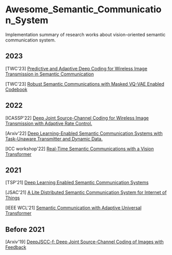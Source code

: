 # Awesome_Semantic_Communication_System
Implementation summary of research works about vision-oriented semantic communication system.

## 2023
[TWC'23] [Predictive and Adaptive Deep Coding for Wireless Image Transmission in Semantic Communication](https://github.com/wyzhang-ustb/Predictive-and-Adaptive-Deep-Coding-for-Wireless-Image-Transmission-in-Semantic-Communication)

[TWC'23] [Robust Semantic Communications with Masked VQ-VAE Enabled Codebook](https://github.com/hqyyqh888/RobustSemanComm)


## 2022
[ICASSP'22] [Deep Joint Source-Channel Coding for Wireless Image Transmission with Adaptive Rate Control.](https://github.com/mingyuyng/Dynamic_JSCC)

[Arxiv'22] [Deep Learning-Enabled Semantic Communication Systems with Task-Unaware Transmitter and Dynamic Data.](https://github.com/SJTU-mxtao/Semantic-Communication-Systems)

[ICC workshop'22] [Real-Time Semantic Communications with a Vision Transformer](https://github.com/maybeliuchuan/Task-Oriented-Semantic-Communications)


## 2021
[TSP'21] [Deep Learning Enabled Semantic Communication Systems](https://github.com/HQXie0910/The-implementations-of-DeepSC)

[JSAC'21] [A Lite Distributed Semantic Communication System for Internet of Things](https://github.com/HQXie0910/Lite-DeepSC)

[IEEE WCL'21] [Semantic Communication with Adaptive Universal Transformer](https://github.com/qqy2021/semantic-communication-)

## Before 2021
[Arxiv'19] [DeepJSCC-f: Deep Joint Source-Channel Coding of Images with Feedback](https://github.com/kurka/deepJSCC-feedback)
